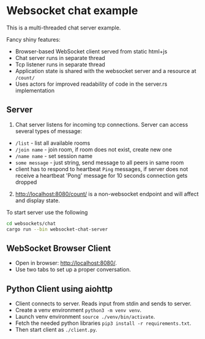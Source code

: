 # Websocket chat example

This is a multi-threaded chat server example.

Fancy shiny features:

- Browser-based WebSocket client served from static html+js
- Chat server runs in separate thread
- Tcp listener runs in separate thread
- Application state is shared with the websocket server and a resource at `/count/`
- Uses actors for improved readability of code in the server.rs implementation

## Server

1. Chat server listens for incoming tcp connections. Server can access several types of message:

- `/list` - list all available rooms
- `/join name` - join room, if room does not exist, create new one
- `/name name` - set session name
- `some message` - just string, send message to all peers in same room
- client has to respond to heartbeat `Ping` messages, if server does not receive a heartbeat 'Pong' message for 10 seconds connection gets dropped

2. [http://localhost:8080/count/](http://localhost:8080/count/) is a non-websocket endpoint and will affect and display state.

To start server use the following

```sh
cd websockets/chat
cargo run --bin websocket-chat-server
```

## WebSocket Browser Client

- Open in browser: <http://localhost:8080/>.
- Use two tabs to set up a proper conversation.

## Python Client using aiohttp

- Client connects to server. Reads input from stdin and sends to server.
- Create a venv environment `python3 -m venv venv`.
- Launch venv environment `source ./venv/bin/activate`.
- Fetch the needed python libraries `pip3 install -r requirements.txt`.
- Then start client as `./client.py`.
